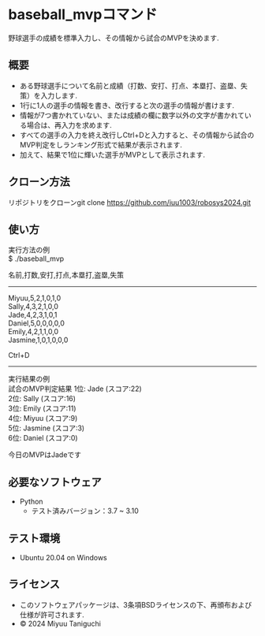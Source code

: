 # baseball_mvpコマンド
野球選手の成績を標準入力し、その情報から試合のMVPを決めます.

## 概要
- ある野球選手について名前と成績（打数、安打、打点、本塁打、盗塁、失策）を入力します.
- 1行に1人の選手の情報を書き、改行すると次の選手の情報が書けます.
- 情報が7つ書かれていない、または成績の欄に数字以外の文字が書かれている場合は、再入力を求めます.
- すべての選手の入力を終え改行しCtrl+Dと入力すると、その情報から試合のMVP判定をしランキング形式で結果が表示されます.
- 加えて、結果で1位に輝いた選手がMVPとして表示されます.


## クローン方法
リポジトリをクローンgit clone https://github.com/iuu1003/robosys2024.git

## 使い方
実行方法の例  
$ ./baseball_mvp

名前,打数,安打,打点,本塁打,盗塁,失策  
***
Miyuu,5,2,1,0,1,0  
Sally,4,3,2,1,0,0  
Jade,4,2,3,1,0,1  
Daniel,5,0,0,0,0,0  
Emily,4,2,1,1,0,0  
Jasmine,1,0,1,0,0,0

Ctrl+D
***
実行結果の例  
試合のMVP判定結果
1位: Jade (スコア:22)  
2位: Sally (スコア:16)  
3位: Emily (スコア:11)  
4位: Miyuu (スコア:9)  
5位: Jasmine (スコア:3)  
6位: Daniel (スコア:0)

今日のMVPはJadeです

## 必要なソフトウェア
- Python
    - テスト済みバージョン：3.7 ~ 3.10

## テスト環境
- Ubuntu 20.04 on Windows

## ライセンス
- このソフトウェアパッケージは、3条項BSDライセンスの下、再頒布および仕様が許可されます.
- © 2024 Miyuu Taniguchi
